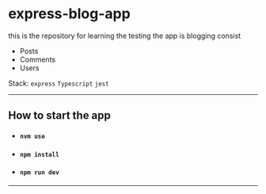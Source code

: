 # express-blog-app

this is the repository for learning the testing
the app is blogging consist

- Posts
- Comments
- Users

Stack: `express` `Typescript` `jest`

---

## How to start the app

- #### `nvm use`

- #### `npm install`

- #### `npm run dev`

---
